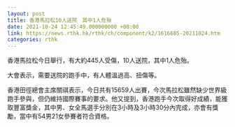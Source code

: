 ```yaml
---
layout: post
title: 香港馬拉松10人送院　其中1人危殆
date: 2021-10-24 12:45:49.000000000 +08:00
link: https://news.rthk.hk/rthk/ch/component/k2/1616685-20211024.htm
categories: rthk
---
```


香港馬拉松今日舉行，有大約445人受傷，10人送院，其中1人危殆。

大會表示，需要送院的跑手中，有人體溫過高、扭傷等。

香港田徑總會主席關祺表示，今日共有15659人出賽，今次馬拉松雖然缺少世界級跑手參與，但仍維持國際賽事的要求。他又提到，香港跑手今次取得好成績，能獲取豐富獎金，其中男、女全馬選手分別在3小時及3小時30分內完成，亦會有獎勵，當中有54男21女參賽者符合資格。
